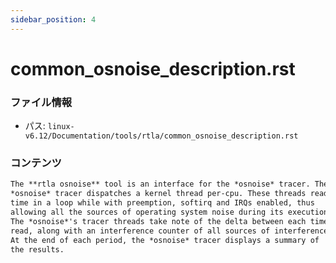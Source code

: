 ```yaml
---
sidebar_position: 4
---
```

# common_osnoise_description.rst

### ファイル情報

- パス: `linux-v6.12/Documentation/tools/rtla/common_osnoise_description.rst`

### コンテンツ

```rst
The **rtla osnoise** tool is an interface for the *osnoise* tracer. The
*osnoise* tracer dispatches a kernel thread per-cpu. These threads read the
time in a loop while with preemption, softirq and IRQs enabled, thus
allowing all the sources of operating system noise during its execution.
The *osnoise*'s tracer threads take note of the delta between each time
read, along with an interference counter of all sources of interference.
At the end of each period, the *osnoise* tracer displays a summary of
the results.

```
